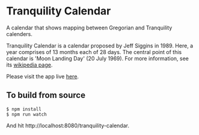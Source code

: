 # Tranquility Calendar
A calendar that shows mapping between Gregorian and Tranquility calenders.

Tranquility Calendar is a calendar proposed by Jeff Siggins in 1989. Here, a year comprises of 13 months each of 28 days. The central point of this calendar is 'Moon Landing Day' (20 July 1969). For more information, see its [wikipedia page](https://en.wikipedia.org/wiki/Tranquility_Calendar).

Please visit the app live [here](https://anoopelias.github.io/tranquility-calendar/).

## To build from source
```
$ npm install
$ npm run watch
```
And hit http://localhost:8080/tranquility-calendar.
